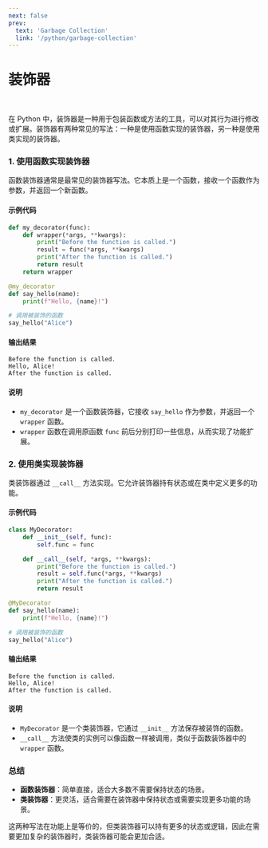 ```yaml
---
next: false
prev:
  text: 'Garbage Collection'
  link: '/python/garbage-collection'
---
```


# 装饰器

<br>

在 Python 中，装饰器是一种用于包装函数或方法的工具，可以对其行为进行修改或扩展。装饰器有两种常见的写法：一种是使用函数实现的装饰器，另一种是使用类实现的装饰器。

### 1. 使用函数实现装饰器

函数装饰器通常是最常见的装饰器写法。它本质上是一个函数，接收一个函数作为参数，并返回一个新函数。

#### 示例代码

```python
def my_decorator(func):
    def wrapper(*args, **kwargs):
        print("Before the function is called.")
        result = func(*args, **kwargs)
        print("After the function is called.")
        return result
    return wrapper

@my_decorator
def say_hello(name):
    print(f"Hello, {name}!")

# 调用被装饰的函数
say_hello("Alice")
```

#### 输出结果

```
Before the function is called.
Hello, Alice!
After the function is called.
```

#### 说明

- `my_decorator` 是一个函数装饰器，它接收 `say_hello` 作为参数，并返回一个 `wrapper` 函数。
- `wrapper` 函数在调用原函数 `func` 前后分别打印一些信息，从而实现了功能扩展。

### 2. 使用类实现装饰器

类装饰器通过 `__call__` 方法实现。它允许装饰器持有状态或在类中定义更多的功能。

#### 示例代码

```python
class MyDecorator:
    def __init__(self, func):
        self.func = func

    def __call__(self, *args, **kwargs):
        print("Before the function is called.")
        result = self.func(*args, **kwargs)
        print("After the function is called.")
        return result

@MyDecorator
def say_hello(name):
    print(f"Hello, {name}!")

# 调用被装饰的函数
say_hello("Alice")
```

#### 输出结果

```
Before the function is called.
Hello, Alice!
After the function is called.
```

#### 说明

- `MyDecorator` 是一个类装饰器，它通过 `__init__` 方法保存被装饰的函数。
- `__call__` 方法使类的实例可以像函数一样被调用，类似于函数装饰器中的 `wrapper` 函数。

### 总结

- **函数装饰器**：简单直接，适合大多数不需要保持状态的场景。
- **类装饰器**：更灵活，适合需要在装饰器中保持状态或需要实现更多功能的场景。

这两种写法在功能上是等价的，但类装饰器可以持有更多的状态或逻辑，因此在需要更加复杂的装饰器时，类装饰器可能会更加合适。
